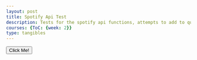 ```yaml
---
layout: post
title: Spotify Api Test
description: Tests for the spotify api functions, attempts to add to queue
courses: {ToC: {week: 2}}
type: tangibles
---
```


<button type="button" id="login-button">Click Me!</button>

<script type="module">
    function generateRandomString(length) {
        let text = '';
        let possible = 'ABCDEFGHIJKLMNOPQRSTUVWXYZabcdefghijklmnopqrstuvwxyz0123456789';
    
        for (let i = 0; i < length; i++) {
        text += possible.charAt(Math.floor(Math.random() * possible.length));
        }
        return text;
    }
    
    async function generateCodeChallenge(codeVerifier) {
        function base64encode(string) {
        return btoa(String.fromCharCode.apply(null, new Uint8Array(string)))
            .replace(/\+/g, '-')
            .replace(/\//g, '_')
            .replace(/=+$/, '');
        }
    
        const encoder = new TextEncoder();
        const data = encoder.encode(codeVerifier);
        const digest = await window.crypto.subtle.digest('SHA-256', data);
    
        return base64encode(digest);
    }
    
    const clientId = 'a76d4532c6e14dd7bd7393e3fccc1185';
    const redirectUri = 'http://localhost:3000';
    
    let codeVerifier = generateRandomString(128);
    
    generateCodeChallenge(codeVerifier).then(codeChallenge => {
        let state = generateRandomString(16);
        let scope = 'user-read-private user-read-email';
    
        localStorage.setItem('code_verifier', codeVerifier);
    
        let args = new URLSearchParams({
        response_type: 'code',
        client_id: clientId,
        scope: scope,
        redirect_uri: redirectUri,
        state: state,
        code_challenge_method: 'S256',
        code_challenge: codeChallenge
        });
    
        window.location = 'https://accounts.spotify.com/authorize?' + args;
    });
    
    const urlParams = new URLSearchParams(window.location.search);
    let code = urlParams.get('code');
    
    let codeVerifier2 = localStorage.getItem('code_verifier');
    
    let body = new URLSearchParams({
        grant_type: 'authorization_code',
        code: code,
        redirect_uri: redirectUri,
        client_id: clientId,
        code_verifier: codeVerifier2
    });
    function redirectToSpotifyAuthorizeEndpoint(){
        fetch('https://accounts.spotify.com/api/token', {
            method: 'POST',
            headers: {
            'Content-Type': 'application/x-www-form-urlencoded'
            },
            body: body
        })
            .then(response => {
            if (!response.ok) {
                throw new Error('HTTP status ' + response.status);
            }
            return response.json();
            })
            .then(data => {
            localStorage.setItem('access_token', data.access_token);
            })
            .catch(error => {
            console.error('Error:', error);
            });
    } 
    async function getProfile(accessToken) {
        accessToken = localStorage.getItem('access_token');
    
        const response = await fetch('https://api.spotify.com/v1/me', {
        headers: {
            Authorization: 'Bearer ' + accessToken
        }
        });
    
        const data = await response.json();
    }

    document.getElementById('login-button').addEventListener('click', redirectToSpotifyAuthorizeEndpoint, false);

</script>